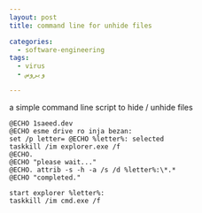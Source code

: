 ```yaml
---
layout: post
title: command line for unhide files

categories:
  - software-engineering
tags:
  - virus
  - ویروس

---
```

a simple command line script to hide / unhide files 

```
@ECHO 1saeed.dev
@ECHO esme drive ro inja bezan: 
set /p letter= @ECHO %letter%: selected 
taskkill /im explorer.exe /f 
@ECHO. 
@ECHO "please wait..." 
@ECHO. attrib -s -h -a /s /d %letter%:\*.* 
@ECHO "completed." 

start explorer %letter%: 
taskkill /im cmd.exe /f


```